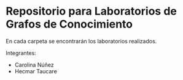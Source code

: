 # Repositorio para Laboratorios de Grafos de Conocimiento

En cada carpeta se encontrarán los laboratorios realizados. 

Integrantes:
- Carolina Núñez
- Hecmar Taucare
